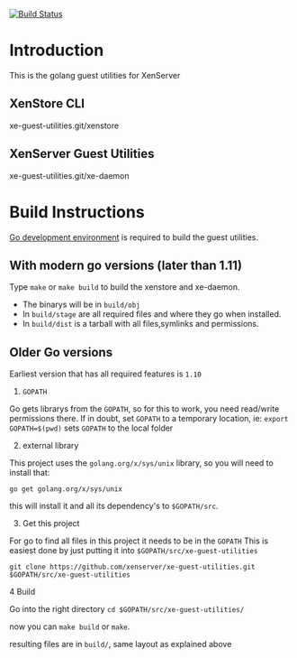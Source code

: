 [![Build Status](https://travis-ci.org/xenserver/xe-guest-utilities.svg?branch=master)](https://travis-ci.org/xenserver/xe-guest-utilities)

Introduction
===================

This is the golang guest utilities for XenServer


XenStore CLI
-----------
xe-guest-utilities.git/xenstore


XenServer Guest Utilities
-----------
xe-guest-utilities.git/xe-daemon


Build Instructions
===================
[Go development environment](https://golang.org/doc/install) is required to build the guest utilities.

With modern go versions (later than 1.11)
-----------
Type `make` or `make build` to build the xenstore and xe-daemon.

* The binarys will be in `build/obj`
* In `build/stage` are all required files and where they go when installed.
* In `build/dist` is a tarball with all files,symlinks and permissions.


Older Go versions
-----------

Earliest version that has all required features is `1.10`

1. `GOPATH` 

Go gets librarys from the `GOPATH`, so for this to work, you need read/write permissions there.
If in doubt, set `GOPATH` to a temporary location, ie: `export GOPATH=$(pwd)` sets `GOPATH` to the local folder

2. external library

This project uses the `golang.org/x/sys/unix` library, so you will need to install that:

`go get golang.org/x/sys/unix`

this will install it and all its dependency's to `$GOPATH/src`.

3. Get this project

For go to find all files in this project it needs to be in the `GOPATH`
This is easiest done by just putting it into `$GOPATH/src/xe-guest-utilities`

`git clone https://github.com/xenserver/xe-guest-utilities.git $GOPATH/src/xe-guest-utilities` 

4 Build

Go into the right directory `cd $GOPATH/src/xe-guest-utilities/`

now you can `make build` or `make`.

resulting files are in `build/`, same layout as explained above


